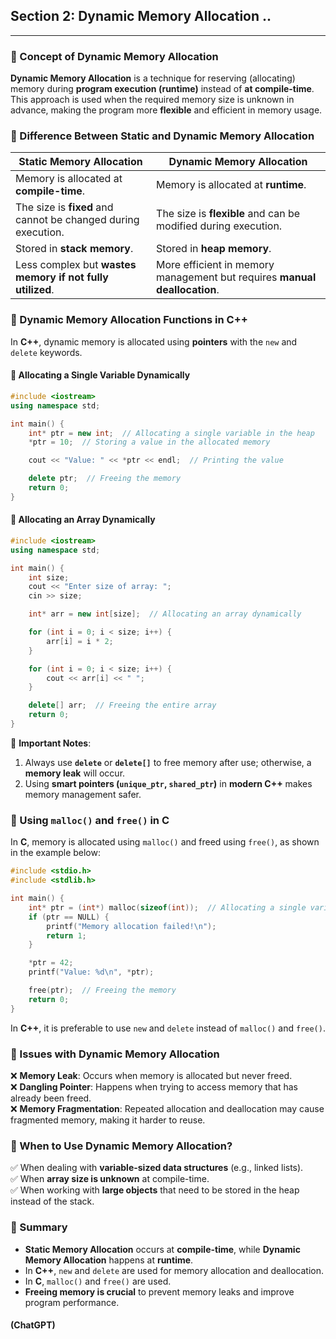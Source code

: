 ## Section 2: Dynamic Memory Allocation ..

---

### **🔹 Concept of Dynamic Memory Allocation**

**Dynamic Memory Allocation** is a technique for reserving (allocating) memory during **program execution (runtime)** instead of **at compile-time**. This approach is used when the required memory size is unknown in advance, making the program more **flexible** and efficient in memory usage.

### **🔹 Difference Between Static and Dynamic Memory Allocation**

| **Static Memory Allocation**                                  | **Dynamic Memory Allocation**                                             |
| ------------------------------------------------------------- | ------------------------------------------------------------------------- |
| Memory is allocated at **compile-time**.                      | Memory is allocated at **runtime**.                                       |
| The size is **fixed** and cannot be changed during execution. | The size is **flexible** and can be modified during execution.            |
| Stored in **stack memory**.                                   | Stored in **heap memory**.                                                |
| Less complex but **wastes memory if not fully utilized**.     | More efficient in memory management but requires **manual deallocation**. |

### **🔹 Dynamic Memory Allocation Functions in C++**

In **C++**, dynamic memory is allocated using **pointers** with the `new` and `delete` keywords.

#### 📌 **Allocating a Single Variable Dynamically**

```cpp
#include <iostream>
using namespace std;

int main() {
    int* ptr = new int;  // Allocating a single variable in the heap
    *ptr = 10;  // Storing a value in the allocated memory

    cout << "Value: " << *ptr << endl;  // Printing the value

    delete ptr;  // Freeing the memory
    return 0;
}
```

#### 📌 **Allocating an Array Dynamically**

```cpp
#include <iostream>
using namespace std;

int main() {
    int size;
    cout << "Enter size of array: ";
    cin >> size;

    int* arr = new int[size];  // Allocating an array dynamically

    for (int i = 0; i < size; i++) {
        arr[i] = i * 2;
    }

    for (int i = 0; i < size; i++) {
        cout << arr[i] << " ";
    }

    delete[] arr;  // Freeing the entire array
    return 0;
}
```

🔹 **Important Notes**:

1. Always use **`delete`** or **`delete[]`** to free memory after use; otherwise, a **memory leak** will occur.
2. Using **smart pointers (`unique_ptr`, `shared_ptr`)** in **modern C++** makes memory management safer.

### **🔹 Using `malloc()` and `free()` in C**

In **C**, memory is allocated using `malloc()` and freed using `free()`, as shown in the example below:

```c
#include <stdio.h>
#include <stdlib.h>

int main() {
    int* ptr = (int*) malloc(sizeof(int));  // Allocating a single variable
    if (ptr == NULL) {
        printf("Memory allocation failed!\n");
        return 1;
    }

    *ptr = 42;
    printf("Value: %d\n", *ptr);

    free(ptr);  // Freeing the memory
    return 0;
}
```

In **C++**, it is preferable to use `new` and `delete` instead of `malloc()` and `free()`.

### **🔹 Issues with Dynamic Memory Allocation**

❌ **Memory Leak**: Occurs when memory is allocated but never freed.  
❌ **Dangling Pointer**: Happens when trying to access memory that has already been freed.  
❌ **Memory Fragmentation**: Repeated allocation and deallocation may cause fragmented memory, making it harder to reuse.

### **🔹 When to Use Dynamic Memory Allocation?**

✅ When dealing with **variable-sized data structures** (e.g., linked lists).  
✅ When **array size is unknown** at compile-time.  
✅ When working with **large objects** that need to be stored in the heap instead of the stack.

### **🔹 Summary**

- **Static Memory Allocation** occurs at **compile-time**, while **Dynamic Memory Allocation** happens at **runtime**.
- In **C++**, `new` and `delete` are used for memory allocation and deallocation.
- In **C**, `malloc()` and `free()` are used.
- **Freeing memory is crucial** to prevent memory leaks and improve program performance.

#### (ChatGPT)
